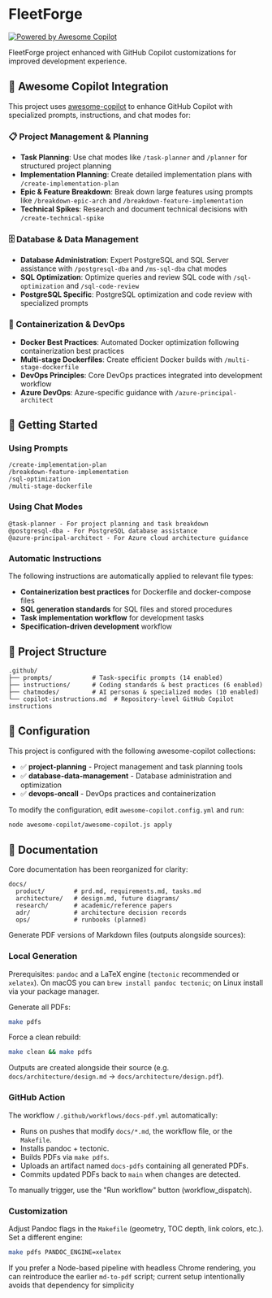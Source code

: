 # FleetForge

[![Powered by Awesome Copilot](https://img.shields.io/badge/Powered_by-Awesome_Copilot-blue?logo=githubcopilot)](https://aka.ms/awesome-copilot)

FleetForge project enhanced with GitHub Copilot customizations for improved development experience.

## 🤖 Awesome Copilot Integration

This project uses [awesome-copilot](https://github.com/astrosteveo/awesome-copilot) to enhance GitHub Copilot with specialized prompts, instructions, and chat modes for:

### 📋 Project Management & Planning

- **Task Planning**: Use chat modes like `/task-planner` and `/planner` for structured project planning
- **Implementation Planning**: Create detailed implementation plans with `/create-implementation-plan`
- **Epic & Feature Breakdown**: Break down large features using prompts like `/breakdown-epic-arch` and `/breakdown-feature-implementation`
- **Technical Spikes**: Research and document technical decisions with `/create-technical-spike`

### 🗄️ Database & Data Management

- **Database Administration**: Expert PostgreSQL and SQL Server assistance with `/postgresql-dba` and `/ms-sql-dba` chat modes
- **SQL Optimization**: Optimize queries and review SQL code with `/sql-optimization` and `/sql-code-review`
- **PostgreSQL Specific**: PostgreSQL optimization and code review with specialized prompts

### 🐳 Containerization & DevOps

- **Docker Best Practices**: Automated Docker optimization following containerization best practices
- **Multi-stage Dockerfiles**: Create efficient Docker builds with `/multi-stage-dockerfile`
- **DevOps Principles**: Core DevOps practices integrated into development workflow
- **Azure DevOps**: Azure-specific guidance with `/azure-principal-architect`

## 🚀 Getting Started

### Using Prompts

```text
/create-implementation-plan
/breakdown-feature-implementation
/sql-optimization
/multi-stage-dockerfile
```

### Using Chat Modes

```text
@task-planner - For project planning and task breakdown
@postgresql-dba - For PostgreSQL database assistance  
@azure-principal-architect - For Azure cloud architecture guidance
```

### Automatic Instructions

The following instructions are automatically applied to relevant file types:

- **Containerization best practices** for Dockerfile and docker-compose files
- **SQL generation standards** for SQL files and stored procedures
- **Task implementation workflow** for development tasks
- **Specification-driven development** workflow

## 📁 Project Structure

```text
.github/
├── prompts/           # Task-specific prompts (14 enabled)
├── instructions/      # Coding standards & best practices (6 enabled)  
├── chatmodes/         # AI personas & specialized modes (10 enabled)
└── copilot-instructions.md  # Repository-level GitHub Copilot instructions
```

## 🔧 Configuration

This project is configured with the following awesome-copilot collections:

- ✅ **project-planning** - Project management and task planning tools
- ✅ **database-data-management** - Database administration and optimization
- ✅ **devops-oncall** - DevOps practices and containerization

To modify the configuration, edit `awesome-copilot.config.yml` and run:

```bash
node awesome-copilot/awesome-copilot.js apply
```

## 📝 Documentation

Core documentation has been reorganized for clarity:

```text
docs/
  product/        # prd.md, requirements.md, tasks.md
  architecture/   # design.md, future diagrams/
  research/       # academic/reference papers
  adr/            # architecture decision records
  ops/            # runbooks (planned)
```

Generate PDF versions of Markdown files (outputs alongside sources):

### Local Generation

Prerequisites: `pandoc` and a LaTeX engine (`tectonic` recommended or `xelatex`). On macOS you can `brew install pandoc tectonic`; on Linux install via your package manager.

Generate all PDFs:

```bash
make pdfs
```

Force a clean rebuild:

```bash
make clean && make pdfs
```

Outputs are created alongside their source (e.g. `docs/architecture/design.md` -> `docs/architecture/design.pdf`).

### GitHub Action

The workflow `/.github/workflows/docs-pdf.yml` automatically:

- Runs on pushes that modify `docs/*.md`, the workflow file, or the `Makefile`.
- Installs pandoc + tectonic.
- Builds PDFs via `make pdfs`.
- Uploads an artifact named `docs-pdfs` containing all generated PDFs.
- Commits updated PDFs back to `main` when changes are detected.

To manually trigger, use the "Run workflow" button (workflow_dispatch).

### Customization

Adjust Pandoc flags in the `Makefile` (geometry, TOC depth, link colors, etc.). Set a different engine:

```bash
make pdfs PANDOC_ENGINE=xelatex
```

If you prefer a Node-based pipeline with headless Chrome rendering, you can reintroduce the earlier `md-to-pdf` script; current setup intentionally avoids that dependency for simplicity